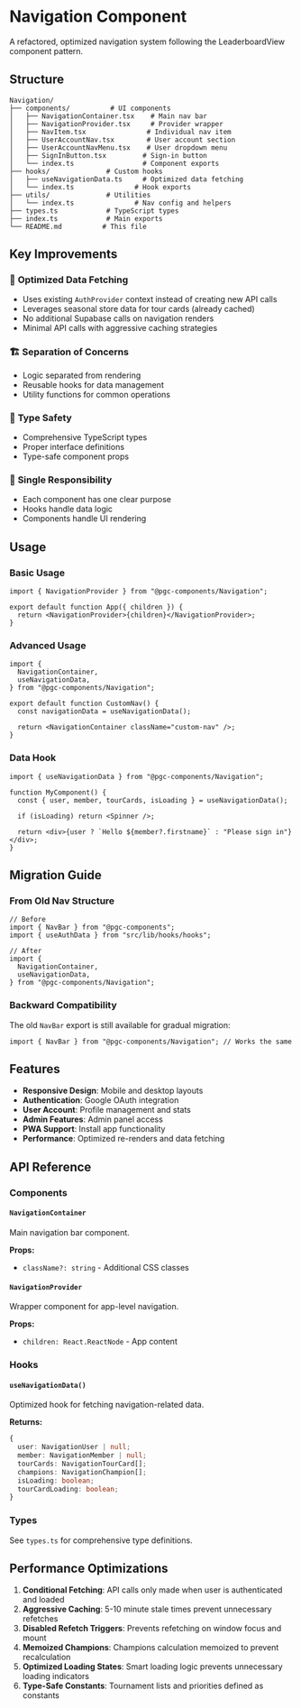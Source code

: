 # Navigation Component

A refactored, optimized navigation system following the LeaderboardView component pattern.

## Structure

```
Navigation/
├── components/          # UI components
│   ├── NavigationContainer.tsx    # Main nav bar
│   ├── NavigationProvider.tsx     # Provider wrapper
│   ├── NavItem.tsx               # Individual nav item
│   ├── UserAccountNav.tsx        # User account section
│   ├── UserAccountNavMenu.tsx    # User dropdown menu
│   ├── SignInButton.tsx         # Sign-in button
│   └── index.ts                 # Component exports
├── hooks/              # Custom hooks
│   ├── useNavigationData.ts     # Optimized data fetching
│   └── index.ts               # Hook exports
├── utils/              # Utilities
│   └── index.ts               # Nav config and helpers
├── types.ts            # TypeScript types
├── index.ts            # Main exports
└── README.md          # This file
```

## Key Improvements

### 🚀 **Optimized Data Fetching**

- Uses existing `AuthProvider` context instead of creating new API calls
- Leverages seasonal store data for tour cards (already cached)
- No additional Supabase calls on navigation renders
- Minimal API calls with aggressive caching strategies

### 🏗️ **Separation of Concerns**

- Logic separated from rendering
- Reusable hooks for data management
- Utility functions for common operations

### 📝 **Type Safety**

- Comprehensive TypeScript types
- Proper interface definitions
- Type-safe component props

### 🎯 **Single Responsibility**

- Each component has one clear purpose
- Hooks handle data logic
- Components handle UI rendering

## Usage

### Basic Usage

```tsx
import { NavigationProvider } from "@pgc-components/Navigation";

export default function App({ children }) {
  return <NavigationProvider>{children}</NavigationProvider>;
}
```

### Advanced Usage

```tsx
import {
  NavigationContainer,
  useNavigationData,
} from "@pgc-components/Navigation";

export default function CustomNav() {
  const navigationData = useNavigationData();

  return <NavigationContainer className="custom-nav" />;
}
```

### Data Hook

```tsx
import { useNavigationData } from "@pgc-components/Navigation";

function MyComponent() {
  const { user, member, tourCards, isLoading } = useNavigationData();

  if (isLoading) return <Spinner />;

  return <div>{user ? `Hello ${member?.firstname}` : "Please sign in"}</div>;
}
```

## Migration Guide

### From Old Nav Structure

```tsx
// Before
import { NavBar } from "@pgc-components";
import { useAuthData } from "src/lib/hooks/hooks";

// After
import {
  NavigationContainer,
  useNavigationData,
} from "@pgc-components/Navigation";
```

### Backward Compatibility

The old `NavBar` export is still available for gradual migration:

```tsx
import { NavBar } from "@pgc-components/Navigation"; // Works the same
```

## Features

- **Responsive Design**: Mobile and desktop layouts
- **Authentication**: Google OAuth integration
- **User Account**: Profile management and stats
- **Admin Features**: Admin panel access
- **PWA Support**: Install app functionality
- **Performance**: Optimized re-renders and data fetching

## API Reference

### Components

#### `NavigationContainer`

Main navigation bar component.

**Props:**

- `className?: string` - Additional CSS classes

#### `NavigationProvider`

Wrapper component for app-level navigation.

**Props:**

- `children: React.ReactNode` - App content

### Hooks

#### `useNavigationData()`

Optimized hook for fetching navigation-related data.

**Returns:**

```typescript
{
  user: NavigationUser | null;
  member: NavigationMember | null;
  tourCards: NavigationTourCard[];
  champions: NavigationChampion[];
  isLoading: boolean;
  tourCardLoading: boolean;
}
```

### Types

See `types.ts` for comprehensive type definitions.

## Performance Optimizations

1. **Conditional Fetching**: API calls only made when user is authenticated and loaded
2. **Aggressive Caching**: 5-10 minute stale times prevent unnecessary refetches
3. **Disabled Refetch Triggers**: Prevents refetching on window focus and mount
4. **Memoized Champions**: Champions calculation memoized to prevent recalculation
5. **Optimized Loading States**: Smart loading logic prevents unnecessary loading indicators
6. **Type-Safe Constants**: Tournament lists and priorities defined as constants
